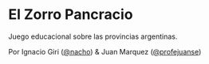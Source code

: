 <h1><b>El Zorro Pancracio</b></h1>

Juego educacional sobre las provincias argentinas. 

Por Ignacio Giri ([@nacho](http://twitter.com/nacho)) & Juan Marquez ([@profejuanse](http://twitter.com/profejuanse))

